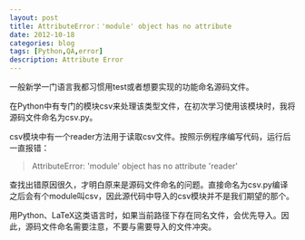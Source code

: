 ```yaml
---
layout: post
title: AttributeError：'module' object has no attribute 
date: 2012-10-18
categories: blog
tags: [Python,QA,error]
description: Attribute Error
---
```


一般新学一门语言我都习惯用test或者想要实现的功能命名源码文件。

在Python中有专门的模块csv来处理该类型文件，在初次学习使用该模块时，我将源码文件命名为csv.py。

csv模块中有一个reader方法用于读取csv文件。按照示例程序编写代码，运行后一直报错：

> AttributeError: 'module' object has no attribute 'reader'

查找出错原因很久，才明白原来是源码文件命名的问题。直接命名为csv.py编译之后会有个module叫csv，因此源代码中导入的csv模块并不是我们期望的那个。

用Python、LaTeX这类语言时，如果当前路径下存在同名文件，会优先导入。因此，源码文件命名需要注意，不要与需要导入的文件冲突。
